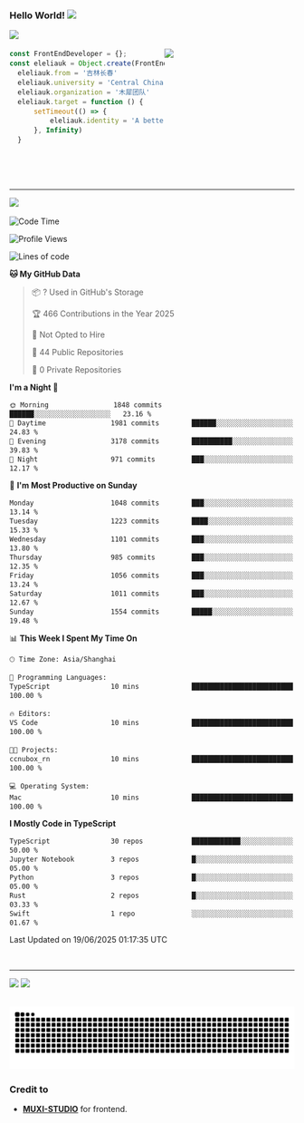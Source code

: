 ### Hello World!  <img src="https://github.com/sciencepal/sciencepal/blob/master/assets/Hi.gif" width="29px">
  ![](https://komarev.com/ghpvc/?username=eleliauk&label=Profile%20Visits&color=blue&style=for-the-badge)
</em></p>
<img align='right' src="https://media.giphy.com/media/M9gbBd9nbDrOTu1Mqx/giphy.gif" width="230">
```js
const FrontEndDeveloper = {};
const eleliauk = Object.create(FrontEndDeveloper)
  eleliauk.from = '吉林长春'
  eleliauk.university = 'Central China Normal University'
  eleliauk.organization = '木犀团队'
  eleliauk.target = function () {
      setTimeout(() => {
          eleliauk.identity = 'A better front-end engineer'
      }, Infinity)
  }
```
<br/>
<br/>
<br/>

---

[![](https://img.shields.io/endpoint?url=https://awards.antv.vision/eleliauk-g2-contributor.json)](https://github.com/antvis/g2)

<!--START_SECTION:waka-->
![Code Time](http://img.shields.io/badge/Code%20Time-771%20hrs%2015%20mins-blue)

![Profile Views](http://img.shields.io/badge/Profile%20Views-8-blue)

![Lines of code](https://img.shields.io/badge/From%20Hello%20World%20I%27ve%20Written-11.0%20million%20lines%20of%20code-blue)

**🐱 My GitHub Data** 

> 📦 ? Used in GitHub's Storage 
 > 
> 🏆 466 Contributions in the Year 2025
 > 
> 🚫 Not Opted to Hire
 > 
> 📜 44 Public Repositories 
 > 
> 🔑 0 Private Repositories 
 > 
**I'm a Night 🦉** 

```text
🌞 Morning                1848 commits        ██████░░░░░░░░░░░░░░░░░░░   23.16 % 
🌆 Daytime                1981 commits        ██████░░░░░░░░░░░░░░░░░░░   24.83 % 
🌃 Evening                3178 commits        ██████████░░░░░░░░░░░░░░░   39.83 % 
🌙 Night                  971 commits         ███░░░░░░░░░░░░░░░░░░░░░░   12.17 % 
```
📅 **I'm Most Productive on Sunday** 

```text
Monday                   1048 commits        ███░░░░░░░░░░░░░░░░░░░░░░   13.14 % 
Tuesday                  1223 commits        ████░░░░░░░░░░░░░░░░░░░░░   15.33 % 
Wednesday                1101 commits        ███░░░░░░░░░░░░░░░░░░░░░░   13.80 % 
Thursday                 985 commits         ███░░░░░░░░░░░░░░░░░░░░░░   12.35 % 
Friday                   1056 commits        ███░░░░░░░░░░░░░░░░░░░░░░   13.24 % 
Saturday                 1011 commits        ███░░░░░░░░░░░░░░░░░░░░░░   12.67 % 
Sunday                   1554 commits        █████░░░░░░░░░░░░░░░░░░░░   19.48 % 
```


📊 **This Week I Spent My Time On** 

```text
🕑︎ Time Zone: Asia/Shanghai

💬 Programming Languages: 
TypeScript               10 mins             █████████████████████████   100.00 % 

🔥 Editors: 
VS Code                  10 mins             █████████████████████████   100.00 % 

🐱‍💻 Projects: 
ccnubox_rn               10 mins             █████████████████████████   100.00 % 

💻 Operating System: 
Mac                      10 mins             █████████████████████████   100.00 % 
```

**I Mostly Code in TypeScript** 

```text
TypeScript               30 repos            ████████████░░░░░░░░░░░░░   50.00 % 
Jupyter Notebook         3 repos             █░░░░░░░░░░░░░░░░░░░░░░░░   05.00 % 
Python                   3 repos             █░░░░░░░░░░░░░░░░░░░░░░░░   05.00 % 
Rust                     2 repos             █░░░░░░░░░░░░░░░░░░░░░░░░   03.33 % 
Swift                    1 repo              ░░░░░░░░░░░░░░░░░░░░░░░░░   01.67 % 
```




 Last Updated on 19/06/2025 01:17:35 UTC
<!--END_SECTION:waka-->
<br/>

---
<div>
  <img width="40%" src="https://github-readme-stats.vercel.app/api/top-langs/?username=eleliauk&layout=compact">
  <img width="49%" src="https://github-readme-stats.vercel.app/api?username=eleliauk&show_icons=true&include_all_commits=true"/>
</div>

<br/>

![snake](https://github.com/eleliauk/eleliauk/blob/output/github-contribution-grid-snake.svg)

<!-- Credit -->
### Credit to 
- [**MUXI-STUDIO**](https://muxi-tech.xyz/) for frontend. 

<!---
eleliauk/eleliauk is a ✨ special ✨ repository because its `README.md` (this file) appears on your GitHub profile.
You can click the Preview link to take a look at your changes.
--->
